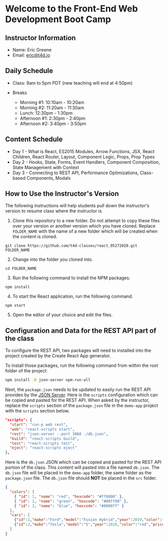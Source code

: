 # Welcome to the Front-End Web Development Boot Camp

## Instructor Information

- Name: Eric Greene
- Email: eric@t4d.io

## Daily Schedule

- Class: 9am to 5pm PDT (new teaching will end at 4:50pm)

- Breaks
  - Morning #1: 10:10am - 10:20am
  - Morning #2: 11:20am - 11:30am
  - Lunch: 12:30pm - 1:30pm
  - Afternoon #1: 2:30pm - 2:40pm
  - Afternoon #2: 3:40pm - 3:50pm

## Content Schedule

- Day 1 - What is React, ES2015 Modules, Arrow Functions, JSX, React Children, React Router, Layout, Component Logic, Props, Prop Types
- Day 2 - Hooks, State, Forms, Event Handlers, Component Composition, State Management with Context
- Day 3 - Connecting to REST API, Performance Optimizations, Class-based Components, Modals

## How to Use the Instructor's Version

The following instructions will help students pull down the instructor's version to resume class where the instructor is.

1. Clone this repository to a new folder. Do not attempt to copy these files over your version or another version which you have cloned. Replace `FOLDER_NAME` with the name of a new folder which will be created when the content is cloned.

```
git clone https://github.com/t4d-classes/react_05272020.git FOLDER_NAME
```

2. Change into the folder you cloned into.

```
cd FOLDER_NAME
```

3. Run the following command to install the NPM packages.

```
npm install
```

4. To start the React application, run the following command.

```
npm start
```

5. Open the editor of your choice and edit the files.

## Configuration and Data for the REST API part of the class

To configure the REST API, two packages will need to installed into the project created by the Create React App generator.

To install those packages, run the following command from within the root folder of the project:

```bash
npm install -D json-server npm-run-all
```

Next, the `package.json` needs to be updated to easily run the REST API provides by the [JSON Server](https://github.com/typicode/json-server). Here is the `scripts` configuration which can be copied and pasted for the REST API. When asked by the instructor, replace the `scripts` section of the `package.json` file in the `demo-app` project with the `scripts` section below.

```json
"scripts": {
  "start": "run-p web rest",
  "web": "react-scripts start",
  "rest": "json-server --port 3060 ./db.json",
  "build": "react-scripts build",
  "test": "react-scripts test",
  "eject": "react-scripts eject"
},
```

Here is the `db.json` JSON which can be copied and pasted for the REST API portion of the class. This content will pasted into a file named `db.json`. The `db.json` file will be placed in the `demo-app` folder, the same folder as the `package.json` file. The `db.json` file should **NOT** be placed in the `src` folder.

```json
{
  "colors": [
    { "id": 1, "name": "red", "hexcode": "#ff0000" },
    { "id": 2, "name": "green", "hexcode": "#00ff00" },
    { "id": 3, "name": "blue", "hexcode": "#0000ff" }
  ],
  "cars": [
    {"id":1,"make":"Ford","model":"Fusion Hybrid","year":2019,"color":"blue","price":45000},
    {"id":2,"make":"Tesla","model":"S","year":2018,"color":"red","price":100000}
  ]
}
```
